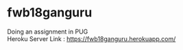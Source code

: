 # fwb18ganguru
Doing an assignment in PUG <br>
Heroku Server Link : https://fwb18ganguru.herokuapp.com/